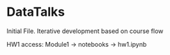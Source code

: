 # DataTalks

Initial File. Iterative development based on course flow

HW1 access: Module1 -> notebooks -> hw1.ipynb
